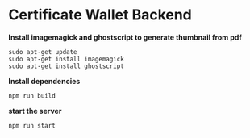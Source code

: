 # Certificate Wallet Backend

**Install imagemagick and ghostscript to generate thumbnail from pdf**

```
sudo apt-get update
sudo apt-get install imagemagick
sudo apt-get install ghostscript
```

**Install dependencies**

```
npm run build
```

**start the server**

```
npm run start
```

